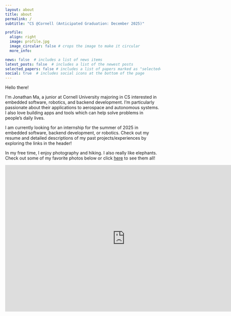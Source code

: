 ```yaml
---
layout: about
title: about
permalink: /
subtitle: "CS @Cornell (Anticipated Graduation: December 2025)"

profile:
  align: right
  image: profile.jpg
  image_circular: false # crops the image to make it circular
  more_info: 

news: false  # includes a list of news items
latest_posts: false  # includes a list of the newest posts
selected_papers: false # includes a list of papers marked as "selected={true}"
social: true  # includes social icons at the bottom of the page
---
```


Hello there!

I'm Jonathan Ma, a junior at Cornell University majoring in CS interested in 
embedded software, robotics, and backend development. I’m particularly passionate about their 
applications to aerospace and autonomous systems. I also love building apps and tools which can help solve problems in people’s daily lives.

I am currently looking for an internship for the summer of 2025 in embedded software, backend development, or robotics. 
Check out my resume and detailed descriptions of my past projects/experiences by exploring the links in the header!

In my free time, I enjoy photography and hiking. I also really like elephants. 
Check out some of my favorite photos below or click [here](https://www.flickr.com/photos/196752228@N08/) to see them all!

<iframe align="center" src="https://www.flickr.com/slideShow/index.gne?user_id=196752228@N08" frameborder="0" width="775" scrolling="no" height="475"></iframe>
